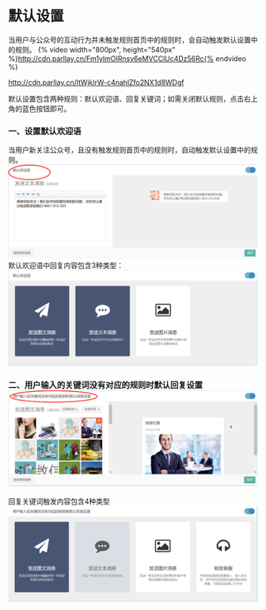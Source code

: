 # 默认设置

当用户与公众号的互动行为并未触发规则首页中的规则时，会自动触发默认设置中的规则。
{% video width="800px", height="540px" %}http://cdn.parllay.cn/Fm1ylmOIRnsv6eMVCClUc4Dz56Rc{% endvideo %}


http://cdn.parllay.cn/ltWjklrW-c4nahlZfo2NX1d8WDgf

默认设置包含两种规则：默认欢迎语、回复关键词；如需关闭默认规则，点击右上角的蓝色按钮即可。

### 一、设置默认欢迎语

当用户新关注公众号，且没有触发规则首页中的规则时，自动触发默认设置中的规则。![](/assets/1516351879%281%29.png)默认欢迎语中回复内容包含3种类型：![](/assets/1516352106%281%29.png)

### 二、用户输入的关键词没有对应的规则时默认回复设置![](/assets/1516352255%281%29.png)

回复关键词触发内容包含4种类型![](/assets/1516352340%281%29.png)

